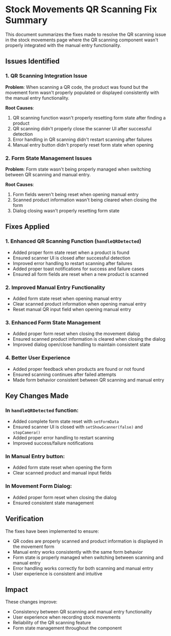 # Stock Movements QR Scanning Fix Summary

This document summarizes the fixes made to resolve the QR scanning issue in the stock movements page where the QR scanning component wasn't properly integrated with the manual entry functionality.

## Issues Identified

### 1. QR Scanning Integration Issue
**Problem**: When scanning a QR code, the product was found but the movement form wasn't properly populated or displayed consistently with the manual entry functionality.

**Root Causes**:
1. QR scanning function wasn't properly resetting form state after finding a product
2. QR scanning didn't properly close the scanner UI after successful detection
3. Error handling in QR scanning didn't restart scanning after failures
4. Manual entry button didn't properly reset form state when opening

### 2. Form State Management Issues
**Problem**: Form state wasn't being properly managed when switching between QR scanning and manual entry.

**Root Causes**:
1. Form fields weren't being reset when opening manual entry
2. Scanned product information wasn't being cleared when closing the form
3. Dialog closing wasn't properly resetting form state

## Fixes Applied

### 1. Enhanced QR Scanning Function (`handleQRDetected`)
- Added proper form state reset when a product is found
- Ensured scanner UI is closed after successful detection
- Improved error handling to restart scanning after failures
- Added proper toast notifications for success and failure cases
- Ensured all form fields are reset when a new product is scanned

### 2. Improved Manual Entry Functionality
- Added form state reset when opening manual entry
- Clear scanned product information when opening manual entry
- Reset manual QR input field when opening manual entry

### 3. Enhanced Form State Management
- Added proper form reset when closing the movement dialog
- Ensured scanned product information is cleared when closing the dialog
- Improved dialog open/close handling to maintain consistent state

### 4. Better User Experience
- Added proper feedback when products are found or not found
- Ensured scanning continues after failed attempts
- Made form behavior consistent between QR scanning and manual entry

## Key Changes Made

### In `handleQRDetected` function:
- Added complete form state reset with `setFormData`
- Ensured scanner UI is closed with `setShowScanner(false)` and `stopCamera()`
- Added proper error handling to restart scanning
- Improved success/failure notifications

### In Manual Entry button:
- Added form state reset when opening the form
- Clear scanned product and manual input fields

### In Movement Form Dialog:
- Added proper form reset when closing the dialog
- Ensured consistent state management

## Verification

The fixes have been implemented to ensure:
- QR codes are properly scanned and product information is displayed in the movement form
- Manual entry works consistently with the same form behavior
- Form state is properly managed when switching between scanning and manual entry
- Error handling works correctly for both scanning and manual entry
- User experience is consistent and intuitive

## Impact

These changes improve:
- Consistency between QR scanning and manual entry functionality
- User experience when recording stock movements
- Reliability of the QR scanning feature
- Form state management throughout the component